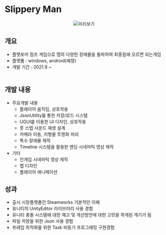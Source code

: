 # Slippery Man 
<center>

 ![미리보기](../Jump.gif)

</center>

## 개요 
- 플랫포머 점프 게임으로 맵의 다양한 장애물을 돌파하여 최종점에 오르면 되는게임
- 플랫폼 : windows, android(예정)
- 개발 기간 : 2021.9 ~
<br><br>

## 개발 내용
- 주요개발 내용
  - 플레이어 움직임, 상호작용
  - JsonUtility를 통한 저장/로드 시스템
  - UGUI를 이용한 UI 디자인, 상호작용  
  - 풋 스텝 사운드 재생 설계
  - 카메라 이동, 지형물 투명화 처리 
  - 특수 장애물 제작
  - Timeline 시스템을 활용한 엔딩 시네마틱 영상 제작
- 기타 
  - 인게임 시네마틱 영상 제작
  - 맵 디자인
  - 플레이어 애니메이션


## 성과
- 출시 시장플랫폼인 Steamworks 기본적인 이해
- 유니티의 UnityEditor 라이브러리 사용 경험
- 유니티 충돌 시스템에 대한 재고 및 개선방안에 대한 고민을 하게된 계기가 됨
- 파일 저장을 위한 Json 사용 경험
- 프레임 최적화를 위한 Task 비동기 프로그래밍 구현경험


